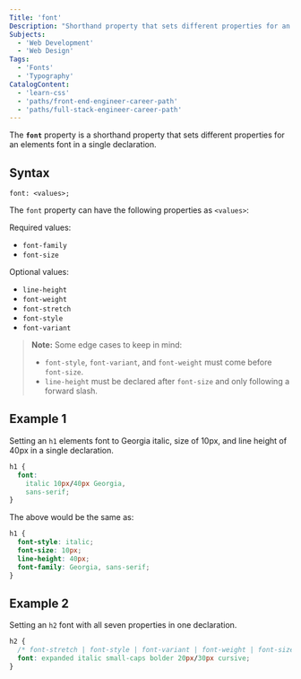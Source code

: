 ```yaml
---
Title: 'font'
Description: "Shorthand property that sets different properties for an element's font in a single declaration."
Subjects:
  - 'Web Development'
  - 'Web Design'
Tags:
  - 'Fonts'
  - 'Typography'
CatalogContent:
  - 'learn-css'
  - 'paths/front-end-engineer-career-path'
  - 'paths/full-stack-engineer-career-path'
---
```


The **`font`** property is a shorthand property that sets different properties for an elements font in a single declaration.

## Syntax

```pseudo
font: <values>;
```

The `font` property can have the following properties as `<values>`:

Required values:

- `font-family`
- `font-size`

Optional values:

- `line-height`
- `font-weight`
- `font-stretch`
- `font-style`
- `font-variant`

> **Note:** Some edge cases to keep in mind:
>
> - `font-style`, `font-variant`, and `font-weight` must come before `font-size`.
> - `line-height` must be declared after `font-size` and only following a forward slash.

## Example 1

Setting an `h1` elements font to Georgia italic, size of 10px, and line height of 40px in a single declaration.

```css
h1 {
  font:
    italic 10px/40px Georgia,
    sans-serif;
}
```

The above would be the same as:

```css
h1 {
  font-style: italic;
  font-size: 10px;
  line-height: 40px;
  font-family: Georgia, sans-serif;
}
```

## Example 2

Setting an `h2` font with all seven properties in one declaration.

```css
h2 {
  /* font-stretch | font-style | font-variant | font-weight | font-size | line-height | font-family */
  font: expanded italic small-caps bolder 20px/30px cursive;
}
```
